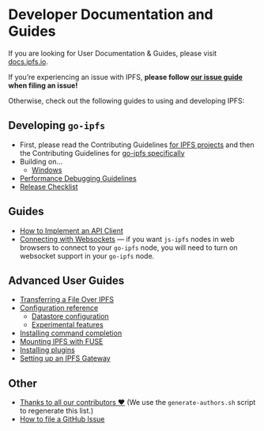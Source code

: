 # Developer Documentation and Guides

If you are looking for User Documentation & Guides, please visit [docs.ipfs.io](https://docs.ipfs.io/).

If you’re experiencing an issue with IPFS, **please follow [our issue guide](github-issue-guide.md) when filing an issue!**

Otherwise, check out the following guides to using and developing IPFS:

## Developing `go-ipfs`

- First, please read the Contributing Guidelines [for IPFS projects](https://github.com/ipfs/community/blob/master/CONTRIBUTING.md) and then the Contributing Guidelines for [go-ipfs specifically](https://github.com/ipfs/community/blob/master/CONTRIBUTING_GO.md)
- Building on…
    - [Windows](windows.md)
- [Performance Debugging Guidelines](debug-guide.md)
- [Release Checklist](releases.md)

## Guides

- [How to Implement an API Client](implement-api-bindings.md)
- [Connecting with Websockets](transports.md) — if you want `js-ipfs` nodes in web browsers to connect to your `go-ipfs` node, you will need to turn on websocket support in your `go-ipfs` node.

## Advanced User Guides

- [Transferring a File Over IPFS](file-transfer.md)
- [Configuration reference](config.md)
    - [Datastore configuration](datastores.md)
    - [Experimental features](experimental-features.md)
- [Installing command completion](command-completion.md)
- [Mounting IPFS with FUSE](fuse.md)
- [Installing plugins](plugins.md)
- [Setting up an IPFS Gateway](https://github.com/IPFS-eX/go-ipfs-ex/blob/master/docs/gateway.md)

## Other

- [Thanks to all our contributors ❤️](AUTHORS) (We use the `generate-authors.sh` script to regenerate this list.)
- [How to file a GitHub Issue](github-issue-guide.md)

